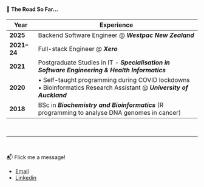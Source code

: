 #### 🚀 The Road So Far...

| Year        | Experience                                                                 |
|-------------|-----------------------------------------------------------------------------|
| **2025**    | Backend Software Engineer @ ***Westpac New Zealand***                                      |
| **2021–24** | Full-stack Engineer @ ***Xero***                                               |
| **2021**    | Postgraduate Studies in IT - ***Specialisation in Software Engineering & Health Informatics*** |
| **2020**    | • Self-taught programming during COVID lockdowns  <br> • Bioinformatics Research Assistant @ ***University of Auckland*** |
| **2018**    | BSc in ***Biochemistry and Bioinformatics*** (R programming to analyse DNA genomes in cancer)                                                      |

<br>
<hr>
<br>

 📬 Flick me a message! 
- <a href="mailto:coltonrandall.nz@gmail.com">Email</a>
- [Linkedin](https://www.linkedin.com/in/coltonrandall/)

<!---
ColtonRandall/ColtonRandall is a ✨ special ✨ repository because its `README.md` (this file) appears on your GitHub profile.
You can click the Preview link to take a look at your changes.
--->

